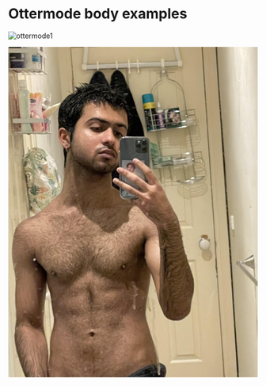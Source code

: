 # Ottermode body examples

![ottermode1](/resources/ottermode1.webp)

![ottermode2](/resources/ottermode2.jpg)
